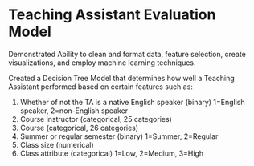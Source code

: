 # Teaching Assistant Evaluation Model

Demonstrated Ability to clean and format data, feature selection, create visualizations, and employ machine learning techniques.

Created a Decision Tree Model that determines how well a Teaching Assistant performed based on certain features such as:

   1. Whether of not the TA is a native English speaker (binary)
      1=English speaker, 2=non-English speaker
   2. Course instructor (categorical, 25 categories)
   3. Course (categorical, 26 categories)
   4. Summer or regular semester (binary) 1=Summer, 2=Regular
   5. Class size (numerical)
   6. Class attribute (categorical) 1=Low, 2=Medium, 3=High

